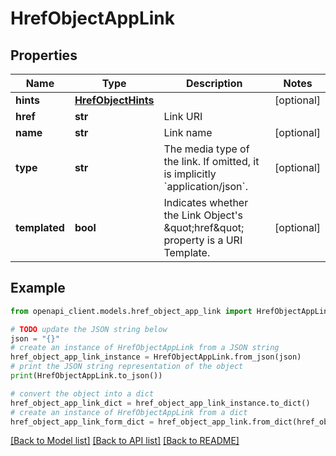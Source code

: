 # HrefObjectAppLink


## Properties

Name | Type | Description | Notes
------------ | ------------- | ------------- | -------------
**hints** | [**HrefObjectHints**](HrefObjectHints.md) |  | [optional] 
**href** | **str** | Link URI | 
**name** | **str** | Link name | [optional] 
**type** | **str** | The media type of the link. If omitted, it is implicitly &#x60;application/json&#x60;. | [optional] 
**templated** | **bool** | Indicates whether the Link Object&#39;s \&quot;href\&quot; property is a URI Template. | [optional] 

## Example

```python
from openapi_client.models.href_object_app_link import HrefObjectAppLink

# TODO update the JSON string below
json = "{}"
# create an instance of HrefObjectAppLink from a JSON string
href_object_app_link_instance = HrefObjectAppLink.from_json(json)
# print the JSON string representation of the object
print(HrefObjectAppLink.to_json())

# convert the object into a dict
href_object_app_link_dict = href_object_app_link_instance.to_dict()
# create an instance of HrefObjectAppLink from a dict
href_object_app_link_form_dict = href_object_app_link.from_dict(href_object_app_link_dict)
```
[[Back to Model list]](../README.md#documentation-for-models) [[Back to API list]](../README.md#documentation-for-api-endpoints) [[Back to README]](../README.md)



